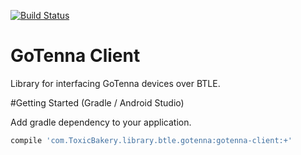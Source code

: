 [![Build Status](https://travis-ci.org/ToxicBakery/GoTenna-Client.svg?branch=master)](https://travis-ci.org/ToxicBakery/GoTenna-Client)

GoTenna Client
===================

Library for interfacing GoTenna devices over BTLE.

#Getting Started (Gradle / Android Studio)

Add gradle dependency to your application.
```gradle
compile 'com.ToxicBakery.library.btle.gotenna:gotenna-client:+'
```
